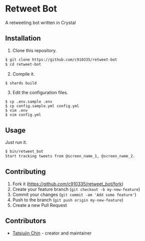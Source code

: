 # Retweet Bot

A retweeting bot written in Crystal

## Installation

1. Clone this repository.

```sh
$ git clone https://github.com/c910335/retweet-bot
$ cd retweet-bot
```

2. Compile it.

```sh
$ shards build
```

3. Edit the configuration files.

```
$ cp .env.sample .env
$ cp config.sample.yml config.yml
$ vim .env
$ vim config.yml
```

## Usage

Just run it.

```sh
$ bin/retweet_bot
Start tracking tweets from @screen_name_1, @screen_name_2.
```

## Contributing

1. Fork it (<https://github.com/c910335/retweet_bot/fork>)
2. Create your feature branch (`git checkout -b my-new-feature`)
3. Commit your changes (`git commit -am 'Add some feature'`)
4. Push to the branch (`git push origin my-new-feature`)
5. Create a new Pull Request

## Contributors

- [Tatsiujin Chin](https://github.com/c910335) - creator and maintainer
